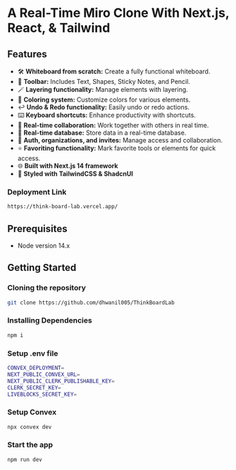 # A Real-Time Miro Clone With Next.js, React, & Tailwind

## Features

- 🛠️ **Whiteboard from scratch:** Create a fully functional whiteboard.
- 🧰 **Toolbar:** Includes Text, Shapes, Sticky Notes, and Pencil.
- 🪄 **Layering functionality:** Manage elements with layering.
- 🎨 **Coloring system:** Customize colors for various elements.
- ↩️ **Undo & Redo functionality:** Easily undo or redo actions.
- ⌨️ **Keyboard shortcuts:** Enhance productivity with shortcuts.
- 🤝 **Real-time collaboration:** Work together with others in real time.
- 💾 **Real-time database:** Store data in a real-time database.
- 🔐 **Auth, organizations, and invites:** Manage access and collaboration.
- ⭐️ **Favoriting functionality:** Mark favorite tools or elements for quick access.
- 🌐 **Built with Next.js 14 framework**
- 💅 **Styled with TailwindCSS & ShadcnUI**

### Deployment Link
```bash
https://think-board-lab.vercel.app/
```

## Prerequisites

- Node version 14.x

## Getting Started

### Cloning the repository

```bash
git clone https://github.com/dhwanil005/ThinkBoardLab
```
### Installing Dependencies

```bash
npm i

```

### Setup .env file

``` bash
CONVEX_DEPLOYMENT=
NEXT_PUBLIC_CONVEX_URL=
NEXT_PUBLIC_CLERK_PUBLISHABLE_KEY=
CLERK_SECRET_KEY=
LIVEBLOCKS_SECRET_KEY=
```
### Setup Convex

```bash
npx convex dev
```
### Start the app

```bash
npm run dev
```

